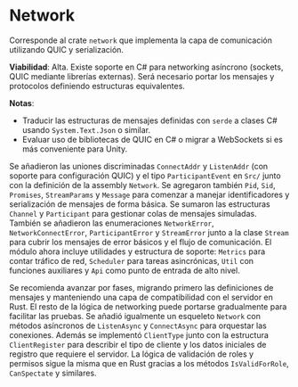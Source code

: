 # Network

Corresponde al crate `network` que implementa la capa de comunicación utilizando QUIC y serialización.

**Viabilidad**: Alta. Existe soporte en C# para networking asíncrono (sockets, QUIC mediante librerías externas). Será necesario portar los mensajes y protocolos definiendo estructuras equivalentes.

**Notas**:
- Traducir las estructuras de mensajes definidas con `serde` a clases C# usando `System.Text.Json` o similar.
- Evaluar uso de bibliotecas de QUIC en C# o migrar a WebSockets si es más conveniente para Unity.

Se añadieron las uniones discriminadas `ConnectAddr` y `ListenAddr` (con soporte para configuración QUIC) y el tipo `ParticipantEvent` en `Src/` junto con la definición de la assembly `Network`.
Se agregaron también `Pid`, `Sid`, `Promises`, `StreamParams` y `Message` para comenzar a manejar identificadores y serialización de mensajes de forma básica.
Se sumaron las estructuras `Channel` y `Participant` para gestionar colas de mensajes simuladas. También se añadieron las enumeraciones `NetworkError`, `NetworkConnectError`, `ParticipantError` y `StreamError` junto a la clase `Stream` para cubrir los mensajes de error básicos y el flujo de comunicación.
El módulo ahora incluye utilidades y estructura de soporte:
`Metrics` para contar tráfico de red, `Scheduler` para tareas asincrónicas, `Util` con funciones auxiliares y `Api` como punto de entrada de alto nivel.

Se recomienda avanzar por fases, migrando primero las definiciones de mensajes y manteniendo una capa de compatibilidad con el servidor en Rust. El resto de la lógica de networking puede portarse gradualmente para facilitar las pruebas.
Se añadió igualmente un esqueleto `Network` con métodos asíncronos de `ListenAsync` y `ConnectAsync` para orquestar las conexiones.
Además se implementó `ClientType` junto con la estructura `ClientRegister` para
describir el tipo de cliente y los datos iniciales de registro que requiere el
servidor. La lógica de validación de roles y permisos sigue la misma que en
Rust gracias a los métodos `IsValidForRole`, `CanSpectate` y similares.
